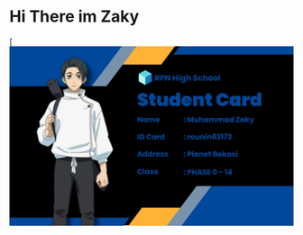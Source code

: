 # Hi There im Zaky
[![Spotify Playlist](https://github.com/Zaky97/RPN/raw/main/ID-CARD.png?raw=true)

